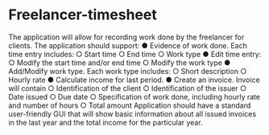 # Freelancer-timesheet
The application will allow for recording work done by the freelancer for clients. The
application should support:
● Evidence of work done. Each time entry includes:
  ○ Start time
  ○ End time
  ○ Work type
● Edit time entry:
  ○ Modify the start time and/or end time
  ○ Modify the work type
● Add/Modify work type. Each work type includes:
  ○ Short description
  ○ Hourly rate
● Calculate income for last period.
● Create an invoice. Invoice will contain
  ○ Identification of the client
  ○ Identification of the issuer
  ○ Date issued
  ○ Due date
  ○ Specification of work done, including hourly rate and number of hours
  ○ Total amount
Application should have a standard user-friendly GUI that will show basic information
about all issued invoices in the last year and the total income for the particular year.
